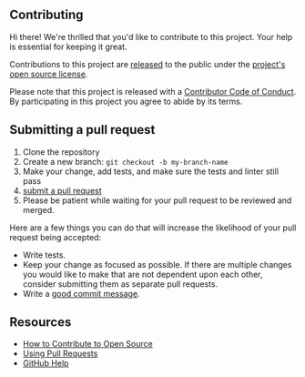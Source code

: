## Contributing

[pr]: https://github.com/education/autograding-command-grader/compare
[style]: https://github.com/github/gh-classroom/blob/main/.golangci.yaml
[release-docs]: https://help.github.com/articles/github-terms-of-service/#6-contributions-under-repository-license
[good-commit-msg]: http://tbaggery.com/2008/04/19/a-note-about-git-commit-messages.html

Hi there! We're thrilled that you'd like to contribute to this project. Your help is essential for keeping it great.

Contributions to this project are [released][release-docs] to the public under the [project's open source license](./LICENSE.txt).

Please note that this project is released with a [Contributor Code of Conduct](./CODE-OF-CONDUCT.md). By participating in this project you agree to abide by its terms.

## Submitting a pull request

1. Clone the repository
1. Create a new branch: `git checkout -b my-branch-name`
1. Make your change, add tests, and make sure the tests and linter still pass
1. [submit a pull request][pr]
1. Please be patient while waiting for your pull request to be reviewed and merged.

Here are a few things you can do that will increase the likelihood of your pull request being accepted:

- Write tests.
- Keep your change as focused as possible. If there are multiple changes you would like to make that are not dependent upon each other, consider submitting them as separate pull requests.
- Write a [good commit message][good-commit-msg].

## Resources

- [How to Contribute to Open Source](https://opensource.guide/how-to-contribute/)
- [Using Pull Requests](https://help.github.com/articles/about-pull-requests/)
- [GitHub Help](https://help.github.com)
